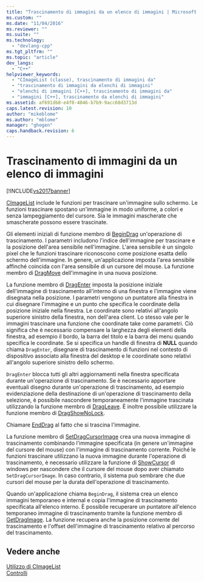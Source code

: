 ```yaml
---
title: "Trascinamento di immagini da un elenco di immagini | Microsoft Docs"
ms.custom: ""
ms.date: "11/04/2016"
ms.reviewer: ""
ms.suite: ""
ms.technology: 
  - "devlang-cpp"
ms.tgt_pltfrm: ""
ms.topic: "article"
dev_langs: 
  - "C++"
helpviewer_keywords: 
  - "CImageList (classe), trascinamento di immagini da"
  - "trascinamento di immagini da elenchi di immagini"
  - "elenchi di immagini [C++], trascinamento di immagini da"
  - "immagini [C++], trascinamento da elenchi di immagini"
ms.assetid: af691db8-e4f0-4046-b7b9-9acc68d3713d
caps.latest.revision: 10
author: "mikeblome"
ms.author: "mblome"
manager: "ghogen"
caps.handback.revision: 6
---
```

# Trascinamento di immagini da un elenco di immagini
[!INCLUDE[vs2017banner](../assembler/inline/includes/vs2017banner.md)]

[CImageList](../mfc/reference/cimagelist-class.md) include le funzioni per trascinare un'immagine sullo schermo.  Le funzioni trascinare spostano un'immagine in modo uniforme, a colori e senza lampeggiamento del cursore.  Sia le immagini mascherate che smascherate possono essere trascinate.  
  
 Gli elementi iniziali di funzione membro di [BeginDrag](../Topic/CImageList::BeginDrag.md) un'operazione di trascinamento.  I parametri includono l'indice dell'immagine per trascinare e la posizione dell'area sensibile nell'immagine.  L'area sensibile è un singolo pixel che le funzioni trascinare riconoscono come posizione esatta dello schermo dell'immagine.  In genere, un'applicazione imposta l'area sensibile affinché coincida con l'area sensibile di un cursore del mouse.  La funzione membro di [DragMove](../Topic/CImageList::DragMove.md) dell'immagine in una nuova posizione.  
  
 La funzione membro di [DragEnter](../Topic/CImageList::DragEnter.md) imposta la posizione iniziale dell'immagine di trascinamento all'interno di una finestra e l'immagine viene disegnata nella posizione.  I parametri vengono un puntatore alla finestra in cui disegnare l'immagine e un punto che specifica le coordinate della posizione iniziale nella finestra.  Le coordinate sono relativi all'angolo superiore sinistro della finestra, non dell'area client.  Lo stesso vale per le immagini trascinare una funzione che coordinate take come parametri.  Ciò significa che è necessario compensare la larghezza degli elementi della finestra, ad esempio il bordo, la barra del titolo e la barra dei menu quando specifica le coordinate.  Se si specifica un handle di finestra di **NULL** quando chiama `DragEnter`, disegnare di trascinamento di funzioni nel contesto di dispositivo associato alla finestra del desktop e le coordinate sono relativi all'angolo superiore sinistro dello schermo.  
  
 `DragEnter` blocca tutti gli altri aggiornamenti nella finestra specificata durante un'operazione di trascinamento.  Se è necessario apportare eventuali disegno durante un'operazione di trascinamento, ad esempio evidenziazione della destinazione di un'operazione di trascinamento della selezione, è possibile nascondere temporaneamente l'immagine trascinata utilizzando la funzione membro di [DragLeave](../Topic/CImageList::DragLeave.md).  È inoltre possibile utilizzare la funzione membro di [DragShowNoLock](../Topic/CImageList::DragShowNolock.md).  
  
 Chiamare [EndDrag](../Topic/CImageList::EndDrag.md) al fatto che si trascina l'immagine.  
  
 La funzione membro di [SetDragCursorImage](../Topic/CImageList::SetDragCursorImage.md) crea una nuova immagine di trascinamento combinando l'immagine specificata \(in genere un'immagine del cursore del mouse\) con l'immagine di trascinamento corrente.  Poiché le funzioni trascinare utilizzano la nuova immagine durante l'operazione di trascinamento, è necessario utilizzare la funzione di [ShowCursor](http://msdn.microsoft.com/library/windows/desktop/ms648396) di windows per nascondere che il cursore del mouse dopo aver chiamato `SetDragCursorImage`.  In caso contrario, il sistema può sembrare che due cursori del mouse per la durata dell'operazione di trascinamento.  
  
 Quando un'applicazione chiama `BeginDrag`, il sistema crea un elenco immagini temporaneo e internal e copia l'immagine di trascinamento specificata all'elenco interno.  È possibile recuperare un puntatore all'elenco temporaneo immagine di trascinamento tramite la funzione membro di [GetDragImage](../Topic/CImageList::GetDragImage.md).  La funzione recupera anche la posizione corrente del trascinamento e l'offset dell'immagine di trascinamento relativo al percorso del trascinamento.  
  
## Vedere anche  
 [Utilizzo di CImageList](../mfc/using-cimagelist.md)   
 [Controlli](../mfc/controls-mfc.md)